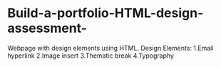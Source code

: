 # Build-a-portfolio-HTML-design-assessment-
Webpage with design elements using HTML. 
Design Elements:
1.Email hyperlink 
2.Image insert 
3.Thematic break 
4.Typography
